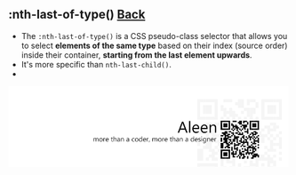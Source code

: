 ## :nth-last-of-type() [**Back**](./../pseudoClass.md)

- The `:nth-last-of-type()` is a CSS pseudo-class selector that allows you to select **elements of the same type** based on their index (source order) inside their container, **starting from the last element upwards**.
- It's more specific than `nth-last-child()`.
- 

<a href="http://aleen42.github.io/" target="_blank" ><img src="./../../../pic/tail.gif"></a>